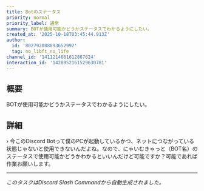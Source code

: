 ```yaml
---
title: Botのステータス
priority: normal
priority_label: 通常
summary: BOTが使用可能かどうかステータスでわかるようにしたい。
created_at: '2025-10-18T03:45:44.913Z'
author:
  id: '802792088893652992'
  tag: no_libft_no_life
channel_id: '1411214661612867624'
interaction_id: '1428952161529630781'
---
```


## 概要

BOTが使用可能かどうかステータスでわかるようにしたい。

## 詳細

› 今このDiscord Botって僕のPCが起動しているかつ、ネットにつながっている状態じゃないと使用できないんだよね。なので、にゃいむきゃっと（BOT名）のステータスで使用可能かどうかわかるといいんだけど可能ですか？可能であれば作業お願いします。

---

_このタスクはDiscord Slash Commandから自動生成されました。_